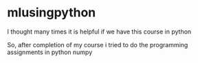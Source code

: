 # mlusingpython

I thought many times it is helpful if we have this course in python

So, after completion of my course i tried to do the programming assignments in python numpy
